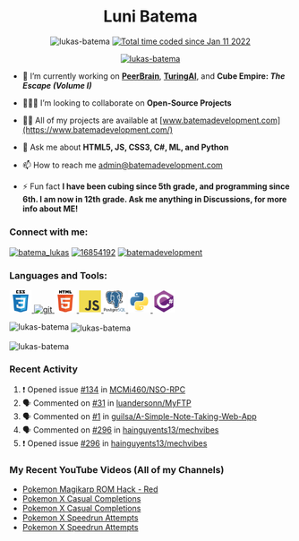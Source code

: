 <h1 align="center">Luni Batema</h1>

<p align="center"> <img src="https://komarev.com/ghpvc/?username=lukas-batema&label=Profile%20views&color=0e75b6&style=flat" alt="lukas-batema" /> <a href="https://wakatime.com/@a5a7e9a1-f323-41da-a78c-cef00e6d45a5"><img src="https://wakatime.com/badge/user/a5a7e9a1-f323-41da-a78c-cef00e6d45a5.svg" alt="Total time coded since Jan 11 2022" /></a></p><p align="center">

<p align="center"> <a href="https://github.com/ryo-ma/github-profile-trophy"><img src="https://github-profile-trophy.vercel.app/?username=lukas-batema" alt="lukas-batema" /></a> </p>

- 🔭 I’m currently working on **[PeerBrain](https://github.com/PeerBrain)**, **[TuringAI](https://github.com/TuringAI-Team)**, and **Cube Empire: *The Escape (Volume I)***

- 🧑‍🤝‍🧑 I’m looking to collaborate on **Open-Source Projects**

- 👨‍💻 All of my projects are available at [www.batemadevelopment.com](https://www.batemadevelopment.com/)

- 💬 Ask me about **HTML5, JS, CSS3, C#, ML, and Python**

- 📫 How to reach me [admin@batemadevelopment.com](mailto:admin@batemadevelopment.com)

- ⚡ Fun fact **I have been cubing since 5th grade, and programming since 6th. I am now in 12th grade. Ask me anything in Discussions, for more info about ME!** 

<h3 align="left">Connect with me:</h3>
<p align="left">
<a href="https://twitter.com/batema_lukas" target="blank"><img align="center" src="https://raw.githubusercontent.com/rahuldkjain/github-profile-readme-generator/master/src/images/icons/Social/twitter.svg" alt="batema_lukas" height="30" width="40" /></a>
<a href="https://stackoverflow.com/users/16854192" target="blank"><img align="center" src="https://raw.githubusercontent.com/rahuldkjain/github-profile-readme-generator/master/src/images/icons/Social/stack-overflow.svg" alt="16854192" height="30" width="40" /></a>
<a href="https://instagram.com/batemadevelopment" target="blank"><img align="center" src="https://raw.githubusercontent.com/rahuldkjain/github-profile-readme-generator/master/src/images/icons/Social/instagram.svg" alt="batemadevelopment" height="30" width="40" /></a>
</p>

<h3 align="left">Languages and Tools:</h3>
<p align="left"> <a href="https://www.w3schools.com/css/" target="_blank"> <img src="https://raw.githubusercontent.com/devicons/devicon/master/icons/css3/css3-original-wordmark.svg" alt="css3" width="40" height="40"/> </a> <a href="https://git-scm.com/" target="_blank"> <img src="https://www.vectorlogo.zone/logos/git-scm/git-scm-icon.svg" alt="git" width="40" height="40"/> </a> <a href="https://www.w3.org/html/" target="_blank"> <img src="https://raw.githubusercontent.com/devicons/devicon/master/icons/html5/html5-original-wordmark.svg" alt="html5" width="40" height="40"/> </a> <a href="https://developer.mozilla.org/en-US/docs/Web/JavaScript" target="_blank"> <img src="https://raw.githubusercontent.com/devicons/devicon/master/icons/javascript/javascript-original.svg" alt="javascript" width="40" height="40"/> </a> <a href="https://www.postgresql.org" target="_blank"> <img src="https://raw.githubusercontent.com/devicons/devicon/master/icons/postgresql/postgresql-original-wordmark.svg" alt="postgresql" width="40" height="40"/> </a> <a href="https://www.python.org" target="_blank"> <img src="https://raw.githubusercontent.com/devicons/devicon/master/icons/python/python-original.svg" alt="python" width="40" height="40"/> </a> <a href="https://learn.microsoft.com/en-us/dotnet/csharp/" target="_blank"> <img src="https://raw.githubusercontent.com/devicons/devicon/master/icons/csharp/csharp-original.svg" alt="csharp" width="40" height="40"/>  </a> </p>

<p><img align="left" src="https://github-readme-stats.vercel.app/api/top-langs?username=lukas-batema&show_icons=true&theme=dark&locale=en&layout=compact" alt="lukas-batema" /></p>

<p>&nbsp;<img align="center" src="https://github-readme-stats.vercel.app/api?username=lukas-batema&show_icons=true&theme=dark&locale=en" alt="lukas-batema" /></p>

<p><img align="center" src="https://github-readme-streak-stats.herokuapp.com/?user=lukas-batema&theme=dark" alt="lukas-batema" /></p>

### Recent Activity
<!--START_SECTION:activity-->
1. ❗ Opened issue [#134](https://github.com/MCMi460/NSO-RPC/issues/134) in [MCMi460/NSO-RPC](https://github.com/MCMi460/NSO-RPC)
2. 🗣 Commented on [#31](https://github.com/luandersonn/MyFTP/issues/31#issuecomment-1984221866) in [luandersonn/MyFTP](https://github.com/luandersonn/MyFTP)
3. 🗣 Commented on [#1](https://github.com/guilsa/A-Simple-Note-Taking-Web-App/pull/1#issuecomment-1975890171) in [guilsa/A-Simple-Note-Taking-Web-App](https://github.com/guilsa/A-Simple-Note-Taking-Web-App)
4. 🗣 Commented on [#296](https://github.com/hainguyents13/mechvibes/issues/296#issuecomment-1968850199) in [hainguyents13/mechvibes](https://github.com/hainguyents13/mechvibes)
5. ❗ Opened issue [#296](https://github.com/hainguyents13/mechvibes/issues/296) in [hainguyents13/mechvibes](https://github.com/hainguyents13/mechvibes)
<!--END_SECTION:activity-->

### My Recent YouTube Videos (All of my Channels)
<!-- BLOG-POST-LIST:START -->
- [Pokemon Magikarp ROM Hack - Red](https://www.youtube.com/watch?v=lA7M8oYdzMM)
- [Pokemon X Casual Completions](https://www.youtube.com/watch?v=036KTLMJ9c4)
- [Pokemon X Casual Completions](https://www.youtube.com/watch?v=XU4elxlcJCo)
- [Pokemon X Speedrun Attempts](https://www.youtube.com/watch?v=iy9sAWDVqgE)
- [Pokemon X Speedrun Attempts](https://www.youtube.com/watch?v=RPwDpjKuWj4)
<!-- BLOG-POST-LIST:END -->
